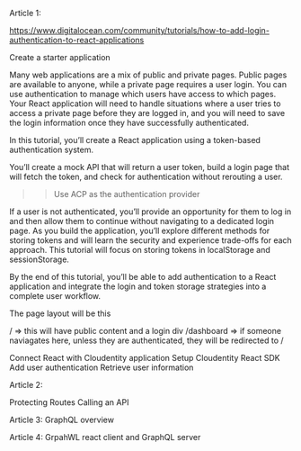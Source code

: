 
Article 1:

https://www.digitalocean.com/community/tutorials/how-to-add-login-authentication-to-react-applications

Create a starter application

Many web applications are a mix of public and private pages. Public pages are available to anyone, while a private page requires a user login. You can use authentication to manage which users have access to which pages. Your React application will need to handle situations where a user tries to access a private page before they are logged in, and you will need to save the login information once they have successfully authenticated.

In this tutorial, you’ll create a React application using a token-based authentication system. 

You’ll create a mock API that will return a user token, build a login page that will fetch the token, and check for authentication without rerouting a user. 

>> Use ACP as the authentication provider

If a user is not authenticated, you’ll provide an opportunity for them to log in and then allow them to continue without navigating to a dedicated login page. As you build the application, you’ll explore different methods for storing tokens and will learn the security and experience trade-offs for each approach. This tutorial will focus on storing tokens in localStorage and sessionStorage.

By the end of this tutorial, you’ll be able to add authentication to a React application and integrate the login and token storage strategies into a complete user workflow.



The page layout will be this

/ => this will have public content and a login div
/dashboard => if someone naviagates here, unless they are authenticated, they will be redirected to /

Connect React with Cloudentity application
Setup Cloudentity React SDK
Add user authentication
Retrieve user information


Article 2:

Protecting Routes
Calling an API

Article 3: GraphQL overview

Article 4: GrpahWL react client and GraphQL server

